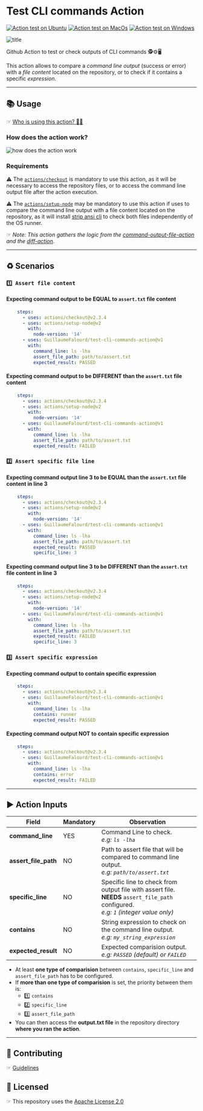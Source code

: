# Test CLI commands Action

[![Action test on Ubuntu](https://github.com/GuillaumeFalourd/test-cli-commands-action/actions/workflows/ubuntu_test_command_output.yml/badge.svg)](https://github.com/GuillaumeFalourd/test-cli-commands-action/actions/workflows/ubuntu_test_command_output.yml) [![Action test on MacOs](https://github.com/GuillaumeFalourd/test-cli-commands-action/actions/workflows/macos_test_command_output.yml/badge.svg)](https://github.com/GuillaumeFalourd/test-cli-commands-action/actions/workflows/macos_test_command_output.yml) [![Action test on Windows](https://github.com/GuillaumeFalourd/test-cli-commands-action/actions/workflows/windows_test_command_output.yml/badge.svg)](https://github.com/GuillaumeFalourd/test-cli-commands-action/actions/workflows/windows_test_command_output.yml)

![title](https://user-images.githubusercontent.com/22433243/122581482-7893f400-d02d-11eb-9eee-5e62fe52dadd.png)

Github Action to test or check outputs of CLI commands 🕵️⚙️🖥

This action allows to compare a _command line output_ (success or error) with a _file content_ located on the repository, or to check if it contains a specific _expression_.

* * *

## 📚 Usage

☞ [Who is using this action? 🧑‍💻](https://github.com/search?q=GuillaumeFalourd+test-cli-commands-action+path%3A.github%2Fworkflows+language%3AYAML&type=code)

### How does the action work?

![how does the action work](https://user-images.githubusercontent.com/22433243/123486342-39901080-d5e2-11eb-94f2-3f45b4ed6205.png)

### Requirements

⚠️    The [`actions/checkout`](https://github.com/marketplace/actions/checkout) is mandatory to use this action, as it will be necessary to access the repository files, or to access the command line output file after the action execution.

⚠️    The [`actions/setup-node`](https://github.com/marketplace/actions/setup-node-js-environment) may be mandatory to use this action if uses to compare the command line output with a file content located on the repository, as it will install [strip ansi cli](https://www.npmjs.com/package/strip-ansi-cli) to check both files independently of the OS runner.

☞ *Note: This action gathers the logic from the [command-output-file-action](https://github.com/GuillaumeFalourd/command-output-file-action) and the [diff-action](https://github.com/GuillaumeFalourd/diff-action)*.

 * * *

## ♻️ Scenarios

### `1️⃣ Assert file content`

#### Expecting command output to be EQUAL to `assert.txt` file content

```yaml
    steps:
      - uses: actions/checkout@v2.3.4
      - uses: actions/setup-node@v2
        with:
          node-version: '14'
      - uses: GuillaumeFalourd/test-cli-commands-action@v1
        with:
          command_line: ls -lha
          assert_file_path: path/to/assert.txt
          expected_result: PASSED
```

#### Expecting command output to be DIFFERENT than the `assert.txt` file content

```yaml
    steps:
      - uses: actions/checkout@v2.3.4
      - uses: actions/setup-node@v2
        with:
          node-version: '14'
      - uses: GuillaumeFalourd/test-cli-commands-action@v1
        with:
          command_line: ls -lha
          assert_file_path: path/to/assert.txt
          expected_result: FAILED
```

### `2️⃣ Assert specific file line`

#### Expecting command output line 3 to be EQUAL than the `assert.txt` file content in line 3

```yaml
    steps:
      - uses: actions/checkout@v2.3.4
      - uses: actions/setup-node@v2
        with:
          node-version: '14'
      - uses: GuillaumeFalourd/test-cli-commands-action@v1
        with:
          command_line: ls -lha
          assert_file_path: path/to/assert.txt
          expected_result: PASSED
          specific_line: 3
```

#### Expecting command output line 3 to be DIFFERENT than the `assert.txt` file content in line 3

```yaml
    steps:
      - uses: actions/checkout@v2.3.4
      - uses: actions/setup-node@v2
        with:
          node-version: '14'
      - uses: GuillaumeFalourd/test-cli-commands-action@v1
        with:
          command_line: ls -lha
          assert_file_path: path/to/assert.txt
          expected_result: FAILED
          specific_line: 3
```

### `3️⃣ Assert specific expression`

#### Expecting command output to contain specific expression

```yaml
    steps:
      - uses: actions/checkout@v2.3.4
      - uses: GuillaumeFalourd/test-cli-commands-action@v1
        with:
          command_line: ls -lha
          contains: runner
          expected_result: PASSED
```

#### Expecting command output NOT to contain specific expression

```yaml
    steps:
      - uses: actions/checkout@v2.3.4
      - uses: GuillaumeFalourd/test-cli-commands-action@v1
        with:
          command_line: ls -lha
          contains: error
          expected_result: FAILED
```

* * *

## ▶️ Action Inputs

Field | Mandatory | Observation
------------ | ------------  | -------------
**command_line** | YES | Command Line to check. <br/> _e.g: `ls -lha`_
**assert_file_path** | NO | Path to assert file that will be compared to command line output. <br/> _e.g: `path/to/assert.txt`_
**specific_line** | NO | Specific line to check from output file with assert file. <br/> **NEEDS** `assert_file_path` configured. <br/> _e.g: `1` (*integer value only*)_
**contains** | NO | String expression to check on the command line output. <br/> _e.g: `my_string_expression`_
**expected_result** | NO | Expected comparision output. <br/> _e.g: `PASSED` (*default*) or `FAILED`_

- At least **one type of comparision** between `contains`, `specific_line` and `assert_file_path` has to be configured. 
- If **more than one type of comparision** is set, the priority between them is:
  - 1️⃣ `contains`
  - 2️⃣ `specific_line`
  - 3️⃣ `assert_file_path`
- You can then access the **output.txt file** in the repository directory **where you ran the action**.

* * *

## 🤝 Contributing

☞ [Guidelines](https://github.com/GuillaumeFalourd/test-cli-commands-action/blob/main/CONTRIBUTING.md)

## 🏅 Licensed

☞ This repository uses the [Apache License 2.0](https://github.com/GuillaumeFalourd/test-cli-command-action/blob/main/LICENSE)
